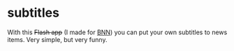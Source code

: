 <!--
  date: 2007-09-17
  modified: 2007-09-17
  slug: subtitles
  type: post
  categories: Flash, work, ActionScript
-->

# subtitles

<p>With this <del>Flash app</del> (I made for <a href="http://www.bnn.nl/" target="_blank">BNN</a>) you can put your own subtitles to news items. Very simple, but very funny.</p>
